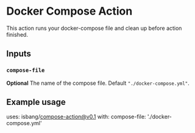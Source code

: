 # Docker Compose Action

This action runs your docker-compose file and clean up before action finished.

## Inputs

### `compose-file`

**Optional** The name of the compose file. Default `"./docker-compose.yml"`.

## Example usage

uses: isbang/compose-action@v0.1
with:
  compose-file: './docker-compose.yml'
